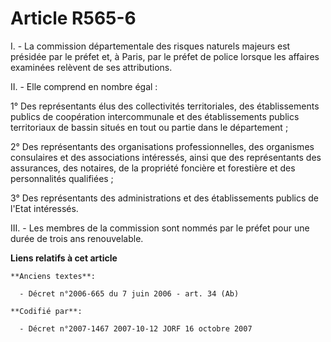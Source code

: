 # Article R565-6

I. - La commission départementale des risques naturels majeurs est présidée par le préfet et, à Paris, par le préfet de
police lorsque les affaires examinées relèvent de ses attributions.

II. - Elle comprend en nombre égal :

1° Des représentants élus des collectivités territoriales, des établissements publics de coopération intercommunale et des
établissements publics territoriaux de bassin situés en tout ou partie dans le département ;

2° Des représentants des organisations professionnelles, des organismes consulaires et des associations intéressés, ainsi que
des représentants des assurances, des notaires, de la propriété foncière et forestière et des personnalités qualifiées ;

3° Des représentants des administrations et des établissements publics de l'Etat intéressés.

III. - Les membres de la commission sont nommés par le préfet pour une durée de trois ans renouvelable.

**Liens relatifs à cet article**

	**Anciens textes**:

	  - Décret n°2006-665 du 7 juin 2006 - art. 34 (Ab)

	**Codifié par**:

	  - Décret n°2007-1467 2007-10-12 JORF 16 octobre 2007

